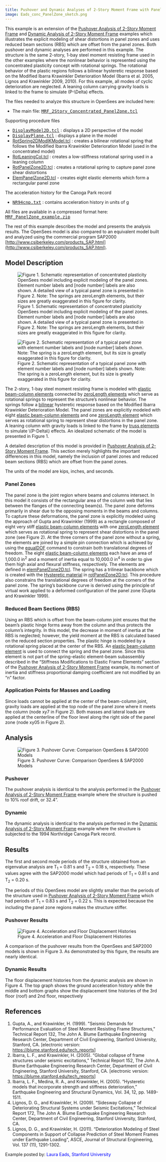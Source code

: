 ```yaml
---
title: Pushover and Dynamic Analyses of 2-Story Moment Frame with Panel Zones and RBS
image: Eads_conc_PanelZone_sketch.png
---
```



This example is an extension of the <a
href="Pushover_Analysis_of_2-Story_Moment_Frame"
title="wikilink">Pushover Analysis of 2-Story Moment Frame</a> and <a
href="Dynamic_Analysis_of_2-Story_Moment_Frame" title="wikilink">
Dynamic Analysis of 2-Story Moment Frame</a> examples which illustrates
the explicit modeling of shear distortions in panel zones and uses
reduced beam sections (RBS) which are offset from the panel zones. Both
pushover and dynamic analyses are performed in this example. The
structure is the same 2-story, 1-bay steel moment resisting frame used
in the other examples where the nonlinear behavior is represented using
the concentrated plasticity concept with rotational springs. The
rotational behavior of the plastic regions follows a bilinear hysteretic
response based on the Modified Ibarra Krawinkler Deterioration Model
(Ibarra et al. 2005, Lignos and Krawinkler 2009, 2010). For this
example, all modes of cyclic deterioration are neglected. A leaning
column carrying gravity loads is linked to the frame to simulate \(P-\Delta\)
effects.

The files needed to analyze this structure in OpenSees are included here:
<ul>
<li>The main file: <a href="MRF_2Story_Concentrated_PanelZone.tcl"
title="wikilink"><tt>MRF_2Story_Concentrated_PanelZone.tcl</tt></a></li>
</ul>
<p>Supporting procedure files</p>
<ul>
<li><a href="DisplayModel2D.tcl"><tt>DisplayModel2D.tcl</tt></a>
    : displays a 2D perspective of the model</li>
<li><a href="DisplayPlane.tcl"><tt>DisplayPlane.tcl</tt></a> 
    : displays a plane in the model</li>
<li><a href="RotSpring2DModIKModel.tcl">RotSpring2DModIKModel.tcl</a> 
    : creates a bilinear rotational spring that follows the Modified Ibarra Krawinkler
      Deterioration Model (used in the concentrated model)</li>
<li><a href="RotLeaningCol.tcl">RotLeaningCol.tcl</a> 
    : creates a low-stiffness rotational spring used in a leaning column</li>
<li><a href="RotPanelZone2D.tcl">RotPanelZone2D.tcl</a>
    : creates a rotational spring to capture panel zone shear
distortions</li>
<li><a href="ElemPanelZone2D.tcl"
title="wikilink">ElemPanelZone2D.tcl</a> - creates eight elastic elements
which form a rectangular panel zone</li>
</ul>

The acceleration history for the Canoga Park record
<ul>
<li><a href="NR94cnp.txt" title="wikilink"><tt>NR94cnp.txt</tt></a> 
   : contains acceleration history in units of g</li>
</ul>

All files are available in a compressed format here: 
<a href="MRF_PanelZone_example.zip"><tt>MRF_PanelZone_example.zip</tt></a>

The rest of this example describes the model and presents the
analysis results. The OpenSees model is also compared to an equivalent
model built and analyzed using the commercial program SAP2000
[http://www.csiberkeley.com/products_SAP.html](http://www.csiberkeley.com/products_SAP.html).

<h2 id="model_description">Model Description</h2>

<figure>
<img src="Eads_conc_PanelZone_sketch.png"
title="Figure 1. Schematic representation of concentrated plasticity OpenSees model including explicit modeling of the panel zones. Element number labels and [node number] labels are also shown. A detailed view of a typical panel zone is presented in Figure 2. Note: The springs are zeroLength elements, but their sizes are greatly exaggerated in this figure for clarity."
alt="Figure 1. Schematic representation of concentrated plasticity OpenSees model including explicit modeling of the panel zones. Element number labels and [node number] labels are also shown. A detailed view of a typical panel zone is presented in Figure 2. Note: The springs are zeroLength elements, but their sizes are greatly exaggerated in this figure for clarity." />
<figcaption aria-hidden="true">Figure 1. Schematic representation of
concentrated plasticity OpenSees model including explicit modeling of
the panel zones. Element number labels and [node number] labels are also
shown. A detailed view of a typical panel zone is presented in Figure 2.
Note: The springs are zeroLength elements, but their sizes are greatly
exaggerated in this figure for clarity.</figcaption>
</figure>

<figure>
<img src="Eads_PanelZone_NumberingConventions.png"
title="Figure 2. Schematic representation of a typical panel zone with element number labels and [node number] labels shown. Note: The spring is a zeroLength element, but its size is greatly exaggerated in this figure for clarity."
alt="Figure 2. Schematic representation of a typical panel zone with element number labels and [node number] labels shown. Note: The spring is a zeroLength element, but its size is greatly exaggerated in this figure for clarity." />
<figcaption aria-hidden="true">Figure 2. Schematic representation of a
typical panel zone with element number labels and [node number] labels
shown. Note: The spring is a zeroLength element, but its size is greatly
exaggerated in this figure for clarity.</figcaption>
</figure>
<p>The 2-story, 1-bay steel moment resisting frame is modeled with <a
href="elastic_Beam_Column_Element" title="wikilink">elastic beam-column
elements</a> connected by <a href="zeroLength_Element"
title="wikilink">zeroLength elements</a> which serve as rotational
springs to represent the structure’s nonlinear behavior. The springs
follow a <a href="Bilin_Material" title="wikilink">bilinear</a>
hysteretic response based on the Modified Ibarra Krawinkler
Deterioration Model. The panel zones are explicitly modeled with eight
<a href="elastic_Beam_Column_Element" title="wikilink">elastic
beam-column elements</a> and one <a href="zeroLength_Element"
title="wikilink">zeroLength element</a> which serves as rotational
spring to represent shear distortions in the panel zone. A leaning
column with gravity loads is linked to the frame by <a
href="Truss_Element" title="wikilink">truss elements</a> to simulate
\(P-Delta\) effects. An idealized schematic of the model is presented in
Figure 1.</p>
<p>A detailed description of this model is provided in <a
href="Pushover_Analysis_of_2-Story_Moment_Frame"
title="wikilink">Pushover Analysis of 2-Story Moment Frame</a>. This
section merely highlights the important differences in this model,
namely the inclusion of panel zones and reduced beam sections (RBS)
which are offset from the panel zones.</p>
<p>The units of the model are kips, inches, and seconds.</p>

<h3 id="panel_zones">Panel Zones</h3>
<p>The panel zone is the joint region where beams and columns intersect.
In this model it consists of the rectangular area of the column web that
lies between the flanges of the connecting beam(s). The panel zone
deforms primarily in shear due to the opposing moments in the beams and
columns. To capture these deformations, the panel zone is explicitly
modeled using the approach of Gupta and Krawinkler (1999) as a rectangle
composed of eight very stiff <a href="elastic_Beam_Column_Element"
title="wikilink">elastic beam-column elements</a> with one <a
href="zeroLength_Element" title="wikilink">zeroLength element</a> which
serves as rotational spring to represent shear distortions in the panel
zone (see Figure 2). At the three corners of the panel zone without a
spring, the elements are joined by a simple pin connection which is
achieved by using the <a href="EqualDOF_command"
title="wikilink">equalDOF</a> command to constrain both translational
degrees of freedom. The eight <a href="elastic_Beam_Column_Element"
title="wikilink">elastic beam-column elements</a> each have an area of
1,000.0 in<sup>2</sup> and a moment of inertia equal to
10,000.0 in<sup>4</sup> in order to give them high axial and
flexural stiffness, respectively. The elements are defined in <a
href="elemPanelZone2D.tcl" title="wikilink">elemPanelZone2D.tcl</a>. The
spring has a trilinear backbone which is created with the <a
href="Hysteretic_Material" title="wikilink">Hysteretic material</a> in
<a href="rotPanelZone2D.tcl" title="wikilink">rotPanelZone2D.tcl</a>.
This procedure also constrains the translational degrees of freedom at
the corners of the panel zone. The spring’s backbone curve is derived
using the principle of virtual work applied to a deformed configuration
of the panel zone (Gupta and Krawinkler 1999).</p>
<h3 id="reduced_beam_sections_rbs">Reduced Beam Sections (RBS)</h3>
<p>Using an RBS which is offset from the beam-column joint ensures that
the beam’s plastic hinge forms away from the column and thus protects
the column’s integrity. In this model, the decrease in moment of inertia
at the RBS is neglected; however, the yield moment at the RBS is
calculated based on the reduced section properties. The plastic hinge is
modeled by a rotational spring placed at the center of the RBS. An <a
href="elastic_Beam_Column_Element" title="wikilink">elastic beam-column
element</a> is used to connect the spring and the panel zone. Since this
element is not part of the spring-elastic element-beam subassembly
described in the “Stiffness Modifications to Elastic Frame Elements”
section of the <a href="Pushover_Analysis_of_2-Story_Moment_Frame"
title="wikilink">Pushover Analysis of 2-Story Moment Frame</a> example,
its moment of inertia and stiffness proportional damping coefficient are
not modified by an “n” factor.</p>
<h3 id="application_points_for_masses_and_loading">Application Points
for Masses and Loading</h3>
<p>Since loads cannot be applied at the center of the beam-column joint,
gravity loads are applied at the top node of the panel zone where it
meets the column (node xy7 in Figure 2). Both masses and lateral loads
are applied at the centerline of the floor level along the right side of
the panel zone (node xy05 in Figure 2).</p>
<h2 id="analysis">Analysis</h2>
<figure>
<img src="Eads_Pushover_PZ_SAP.png"
title="Figure 3. Pushover Curve: Comparison OpenSees &amp; SAP2000 Models"
alt="Figure 3. Pushover Curve: Comparison OpenSees &amp; SAP2000 Models" />
<figcaption aria-hidden="true">Figure 3. Pushover Curve: Comparison
OpenSees &amp; SAP2000 Models</figcaption>
</figure>
<h3 id="pushover">Pushover</h3>
<p>The pushover analysis is identical to the analysis performed in the
<a href="Pushover_Analysis_of_2-Story_Moment_Frame"
title="wikilink">Pushover Analysis of 2-Story Moment Frame</a> example
where the structure is pushed to 10% roof drift, or 32.4”.</p>
<h3 id="dynamic">Dynamic</h3>
<p>The dynamic analysis is identical to the analysis performed in the <a
href="Dynamic_Analysis_of_2-Story_Moment_Frame" title="wikilink">
Dynamic Analysis of 2-Story Moment Frame</a> example where the structure
is subjected to the 1994 Northridge Canoga Park record.</p>
<h2 id="results">Results</h2>
<p>The first and second mode periods of the structure obtained from an
eigenvalue analysis are T<sub>1</sub> = 0.81 s and
T<sub>2</sub> = 0.18 s, respectively. These values agree
with the SAP2000 model which had periods of T<sub>1</sub> =
0.81 s and T<sub>2</sub> = 0.20 s.</p>
<p>The periods of this OpenSees model are slightly smaller than the
periods of the structure used in <a
href="Pushover_Analysis_of_2-Story_Moment_Frame"
title="wikilink">Pushover Analysis of 2-Story Moment Frame</a> which had
periods of T<sub>1</sub> = 0.83 s and
T<sub>2</sub> = 0.22 s. This is expected because the
including the panel zone regions makes the structure stiffer.</p>
<h3 id="pushover_results">Pushover Results</h3>
<figure>
<img src="Eads_PZ_thist.png"
title="Figure 4. Acceleration and Floor Displacement Histories"
alt="Figure 4. Acceleration and Floor Displacement Histories" />
<figcaption aria-hidden="true">Figure 4. Acceleration and Floor
Displacement Histories</figcaption>
</figure>
<p>A comparison of the pushover results from the OpenSees and SAP2000
models is shown in Figure 3. As demonstrated by this figure, the results
are nearly identical.</p>
<h3 id="dynamic_results">Dynamic Results</h3>
<p>The floor displacement histories from the dynamic analysis are shown
in Figure 4. The top graph shows the ground acceleration history while
the middle and bottom graphs show the displacement time histories of the
3rd floor (roof) and 2nd floor, respectively</p>
<h2 id="references">References</h2>
<ol>
<li>Gupta, A., and Krawinkler, H. (1999). "Seismic Demands for
Performance Evaluation of Steel Moment Resisting Frame Structures,"
Technical Report 132, The John A. Blume Earthquake Engineering Research
Center, Department of Civil Engineering, Stanford University, Stanford,
CA. [electronic version: <a
href="https://blume.stanford.edu/tech_reports">https://blume.stanford.edu/tech_reports</a>]</li>
<li>Ibarra, L. F., and Krawinkler, H. (2005). “Global collapse of frame
structures under seismic excitations,” Technical Report 152, The John A.
Blume Earthquake Engineering Research Center, Department of Civil
Engineering, Stanford University, Stanford, CA. [electronic version: <a
href="https://blume.stanford.edu/tech_reports">https://blume.stanford.edu/tech_reports</a>]</li>
<li>Ibarra, L. F., Medina, R. A., and Krawinkler, H. (2005). “Hysteretic
models that incorporate strength and stiffness deterioration,”
Earthquake Engineering and Structural Dynamics, Vol. 34, 12, pp.
1489-1511.</li>
<li>Lignos, D. G., and Krawinkler, H. (2009). “Sidesway Collapse of
Deteriorating Structural Systems under Seismic Excitations,” Technical
Report 172, The John A. Blume Earthquake Engineering Research Center,
Department of Civil Engineering, Stanford University, Stanford, CA.</li>
<li>Lignos, D. G., and Krawinkler, H. (2011). “Deterioration Modeling of
Steel Components in Support of Collapse Prediction of Steel Moment
Frames under Earthquake Loading", ASCE, Journal of Structural
Engineering, Vol. 137 (11), 1291-1302.</li>
</ol>

<p>Example posted by: <span style="color:blue"> Laura Eads,
Stanford University</span></p>

